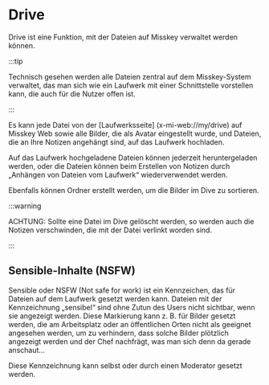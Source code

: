 # Drive

Drive ist eine Funktion, mit der Dateien auf Misskey verwaltet werden können.

:::tip

Technisch gesehen werden alle Dateien zentral auf dem Misskey-System verwaltet, das man sich wie ein Laufwerk mit einer Schnittstelle vorstellen kann, die auch für die Nutzer offen ist.

:::

Es kann jede Datei von der [Laufwerksseite] (x-mi-web://my/drive) auf Misskey Web sowie alle Bilder, die als Avatar eingestellt wurde, und Dateien, die an Ihre Notizen angehängt sind, auf das Laufwerk hochladen.

Auf das Laufwerk hochgeladene Dateien können jederzeit heruntergeladen werden, oder die Dateien können beim Erstellen von Notizen durch „Anhängen von Dateien vom Laufwerk“ wiederverwendet werden.

Ebenfalls können Ordner erstellt werden, um die Bilder im Dive zu sortieren.

:::warning

ACHTUNG: Sollte eine Datei im Dive gelöscht werden, so werden auch die Notizen verschwinden, die mit der Datei verlinkt worden sind.

:::

## Sensible-Inhalte (NSFW)

Sensible oder NSFW (Not safe for work) ist ein Kennzeichen, das für Dateien auf dem Laufwerk gesetzt werden kann.
Dateien mit der Kennzeichnung „sensibel“ sind ohne Zutun des Users nicht sichtbar, wenn sie angezeigt werden.
Diese Markierung kann z. B. für Bilder gesetzt werden, die am Arbeitsplatz oder an öffentlichen Orten nicht als geeignet angesehen werden, um zu verhindern, dass solche Bilder plötzlich angezeigt werden und der Chef nachfrägt, was man sich denn da gerade anschaut...

Diese Kennzeichnung kann selbst oder durch einen Moderator gesetzt werden.

